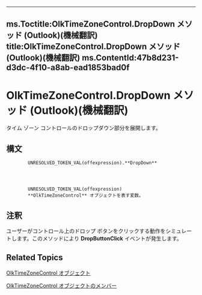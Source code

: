 

---
ms.Toctitle:OlkTimeZoneControl.DropDown メソッド (Outlook)(機械翻訳)
title:OlkTimeZoneControl.DropDown メソッド (Outlook)(機械翻訳)
ms.ContentId:47b8d231-d3dc-4f10-a8ab-ead1853bad0f
---
# OlkTimeZoneControl.DropDown メソッド (Outlook)(機械翻訳)




タイム ゾーン コントロールのドロップダウン部分を展開します。

## 構文

            UNRESOLVED_TOKEN_VAL(offexpression).**DropDown**




            UNRESOLVED_TOKEN_VAL(offexpression)
            **OlkTimeZoneControl** オブジェクトを表す変数。



## 注釈
ユーザーがコントロール上のドロップ ボタンをクリックする動作をシミュレートします。このメソッドにより **DropButtonClick** イベントが発生します。



## Related Topics

[OlkTimeZoneControl オブジェクト](2138c4fe-1677-f4f0-1a60-dfac20cc1778.md)

[OlkTimeZoneControl オブジェクトのメンバー](350ded4c-0118-c278-dabe-c6139aeba1e9.md)




